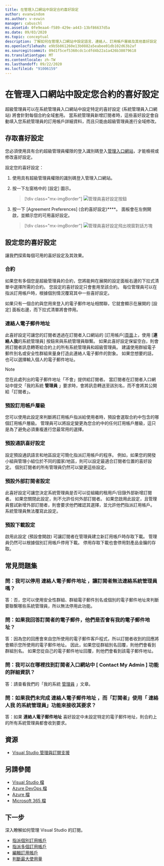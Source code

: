 ```yaml
---
title: 在管理入口網站中設定合約喜好設定
author: evanwindom
ms.author: v-evwin
manager: cabuschl
ms.assetid: 0fe9eaa4-f589-429e-a443-13bf86637d5a
ms.date: 09/03/2020
ms.topic: conceptual
description: 了解如何在管理入口網站中設定語言、連絡人、訂用帳戶層級及其他喜好設定
ms.openlocfilehash: e9b5b861260e13b0882a5eabee01db102d63b2af
ms.sourcegitcommit: 09d1f5cef5360cdc1cdfd4b22a1a426b38079618
ms.translationtype: MT
ms.contentlocale: zh-TW
ms.lasthandoff: 09/22/2020
ms.locfileid: "91006159"
---
```

# <a name="set-preferences-for-your-agreements-in-the-administration-portal"></a>在管理入口網站中設定您合約的喜好設定
超級管理員可以在系統管理員入口網站中設定特定的喜好設定 (系統管理員入口網站) 將會針對每個合約全域套用。  當系統管理員新增訂閱者時，這些喜好設定會自動填入您系統管理員的訂用帳戶詳細資料，而且只能由超級管理員進行全域修改。  

## <a name="access-preferences"></a>存取喜好設定
您必須使用具有合約超級管理員權限的登入識別碼登入[管理入口網站](https://manage.visualstudio.com)，才能檢視或修改喜好設定。  

設定您的喜好設定：
1. 使用具有超級管理員權限的識別碼登入管理入口網站。
2. 按一下左窗格中的 [設定] 圖示。
   > [!div class="mx-imgBorder"]
   > ![管理員喜好設定按鈕](_img/admin-prefs/admin-prefs-button.png "按一下 [管理管理員]，然後按一下 [協定喜好設定] 以顯示喜好設定")

3. 按一下 [Agreement Preferences] \(合約喜好設定\)****。
面板會在左側開啟，並顯示您的可用喜好設定。 

   > [!div class="mx-imgBorder"]
   > ![管理員喜好設定飛出視窗對話方塊](_img/admin-prefs/admin-prefs-flyout.png "設定您的喜好設定，然後按一下 [儲存]")

## <a name="set-your-preferences"></a>設定您的喜好設定
讓我們探索每個可用的喜好設定及其效果。 

### <a name="agreement"></a>合約
如果您有多個您是超級管理員的合約，您將能夠在展開的設定面板右邊的下拉式清單中選擇所需的合約。  您設定的喜好設定只會套用至該合約。  每位管理員可以在指派訂用帳戶時，根據個別情況覆寫其中一些喜好設定。 

如果只有一個合約與您用來登入的電子郵件地址相關聯，它就會顯示在展開的 [設定] 面板右邊，而下拉式清單將會停用。 

### <a name="contact-email-address"></a>連絡人電子郵件地址
此喜好設定可讓您的訂閱者透過在訂閱者入口網站的 [訂用帳戶][頁面](https://my.visualstudio.com/subscriptions)上，使用 [**連絡人我**的系統管理員] 按鈕來與系統管理員聯繫。  如果此喜好設定保留空白，則會將訂閱者訊息轉寄給合約上的所有系統管理員和超級管理員。  建議使用群組電子郵件別名或安全性群組來量身打造此連絡人電子郵件的對象。 如果您想要的話，也可以選擇輸入個人的電子郵件地址。

> [!NOTE]
> 您在此處列出的電子郵件地址「不會」提供給訂閱者。  當訂閱者在訂閱者入口網站中提交「我的系統 **管理員** 」要求時，會將訊息轉送至該別名，而不會將其公開給「訂閱者」。 

### <a name="default-subscription-level"></a>預設訂用帳戶層級
您可以使用此設定來判斷將訂用帳戶指派給使用者時，預設會選取合約中包含的哪個訂用帳戶層級。  管理員可以將設定變更為您合約中的任何訂用帳戶層級，這只是為了避免必須重複進行您最常用的選擇。 

### <a name="default-communication-preferences"></a>預設通訊喜好設定
設定預設通訊語言和地區設定可簡化指派訂用帳戶的程序。  例如，如果您的開發小組與管理小組位於不同的國家/地區，則可以設定最適合訂閱者位置的喜好設定。 個別訂閱者的所有管理員仍然可以變更這些設定。 

### <a name="default-external-subscribers-setting"></a>預設外部訂閱者設定
此喜好設定可讓您決定系統管理員是否可以從組織的租用戶/目錄外部新增訂閱者。  如果您關閉此設定，則不允許任何外部訂閱者。  如果您啟用此設定，且管理員嘗試新增外部訂閱者，則會要求他們確認其選擇，並允許他們指派訂用帳戶。 系統管理員無法覆寫此設定。 

### <a name="default-downloads-setting"></a>預設下載設定
啟用此設定 (預設會開啟) 可讓訂閱者在管理員建立新訂用帳戶時存取下載。  管理員仍然可以根據個別訂用帳戶停用下載。  停用存取下載也會停用對產品金鑰的存取。  


## <a name="frequently-asked-questions"></a>常見問題集
### <a name="q--can-i-disable-the-contact-email-address-so-subscribers-cannot-contact-administrators"></a>問：我可以停用 **連絡人電子郵件地址** ，讓訂閱者無法連絡系統管理員嗎？
答：否，您可以使用安全性群組、群組電子郵件別名或個別的電子郵件地址來判斷要聯繫哪些系統管理員，所以無法停用此功能。

### <a name="q-if-i-answer-a-subscribers-email-will-they-have-my-email-address"></a>問：如果我回答訂閱者的電子郵件，他們是否會有我的電子郵件地址？
答：因為您的回應會來自您所使用的電子郵件客戶程式，所以訂閱者收到的回應將會顯示您所使用的電子郵件地址。  因此，如果您從群組別名回覆，則他們會看到群組別名。  如果您從自己的電子郵件地址回覆，則他們會看到該電子郵件地址。  

### <a name="q-where-can-i-find-out-more-about-the-contact-my-admin-feature-in-the-subscriber-portal"></a>問：我可以在哪裡找到訂閱者入口網站中 [ **Contact My Admin** ] 功能的詳細資訊？
答：請查看我們的「我的系統 [管理員](contact-my-admin.md) 」文章。 

### <a name="q-if-we-dont-complete-the-contact-email-address-and-a-subscriber-uses-the-contact-my-admin-feature-who-receives-their-request"></a>問：如果我們未完成 **連絡人電子郵件地址** ，而「訂閱者」使用「 **連絡人我** 的系統管理員」功能來接收其要求？
答：如果 **連絡人電子郵件地址** 喜好設定中未設定特定的電子郵件地址，則合約上的所有系統管理員都會收到要求。 

## <a name="resources"></a>資源
- [Visual Studio 管理與訂閱支援](https://visualstudio.microsoft.com/support/support-overview-vs)

## <a name="see-also"></a>另請參閱
- [Visual Studio 檔](/visualstudio/)
- [Azure DevOps 檔](/azure/devops/)
- [Azure 檔](/azure/)
- [Microsoft 365 檔](/microsoft-365/)

## <a name="next-steps"></a>下一步
深入瞭解如何管理 Visual Studio 的訂閱。
- [指派個別訂用帳戶](assign-license.md)
- [指派多個訂用帳戶](assign-license-bulk.md)
- [編輯訂用帳戶](edit-license.md)
- [判斷最大使用量](maximum-usage.md)